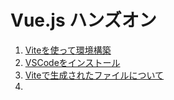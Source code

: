 # Vue.js ハンズオン

1. [Viteを使って環境構築](./4.1.vue_environment_setup.md)  
2. [VSCodeをインストール](./4.2.vue_vscode.md)
3. [Viteで生成されたファイルについて](./4.2.vue_files.md)
4. 